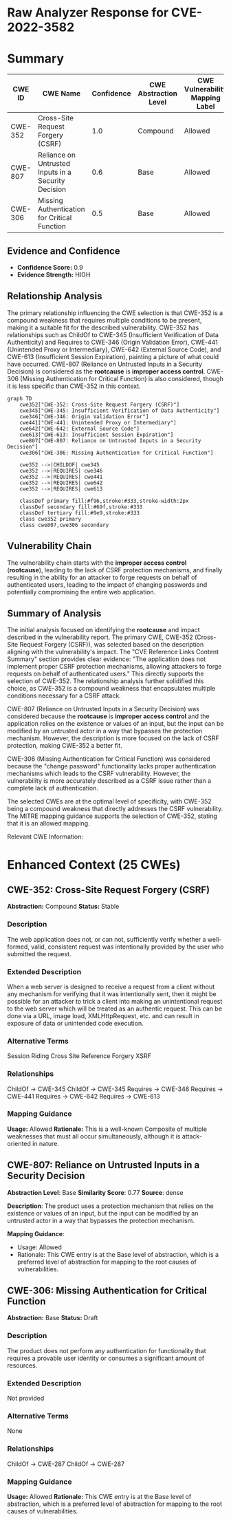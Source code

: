 # Raw Analyzer Response for CVE-2022-3582

# Summary
| CWE ID | CWE Name | Confidence | CWE Abstraction Level | CWE Vulnerability Mapping Label | CWE-Vulnerability Mapping Notes |
|---|---|---|---|---|---|
| CWE-352 | Cross-Site Request Forgery (CSRF) | 1.0 | Compound | Allowed | Primary CWE |
| CWE-807 | Reliance on Untrusted Inputs in a Security Decision | 0.6 | Base | Allowed | Secondary Candidate |
| CWE-306 | Missing Authentication for Critical Function | 0.5 | Base | Allowed | Secondary Candidate |

## Evidence and Confidence

*   **Confidence Score:** 0.9
*   **Evidence Strength:** HIGH

## Relationship Analysis
The primary relationship influencing the CWE selection is that CWE-352 is a compound weakness that requires multiple conditions to be present, making it a suitable fit for the described vulnerability. CWE-352 has relationships such as ChildOf to CWE-345 (Insufficient Verification of Data Authenticity) and Requires to CWE-346 (Origin Validation Error), CWE-441 (Unintended Proxy or Intermediary), CWE-642 (External Source Code), and CWE-613 (Insufficient Session Expiration), painting a picture of what could have occurred. CWE-807 (Reliance on Untrusted Inputs in a Security Decision) is considered as the **rootcause** is **improper access control**. CWE-306 (Missing Authentication for Critical Function) is also considered, though it is less specific than CWE-352 in this context.

```mermaid
graph TD
    cwe352["CWE-352: Cross-Site Request Forgery (CSRF)"]
    cwe345["CWE-345: Insufficient Verification of Data Authenticity"]
    cwe346["CWE-346: Origin Validation Error"]
    cwe441["CWE-441: Unintended Proxy or Intermediary"]
    cwe642["CWE-642: External Source Code"]
    cwe613["CWE-613: Insufficient Session Expiration"]
    cwe807["CWE-807: Reliance on Untrusted Inputs in a Security Decision"]
    cwe306["CWE-306: Missing Authentication for Critical Function"]
    
    cwe352 -->|CHILDOF| cwe345
    cwe352 -->|REQUIRES| cwe346
    cwe352 -->|REQUIRES| cwe441
    cwe352 -->|REQUIRES| cwe642
    cwe352 -->|REQUIRES| cwe613
    
    classDef primary fill:#f96,stroke:#333,stroke-width:2px
    classDef secondary fill:#69f,stroke:#333
    classDef tertiary fill:#9e9,stroke:#333
    class cwe352 primary
    class cwe807,cwe306 secondary
```

## Vulnerability Chain
The vulnerability chain starts with the **improper access control** (**rootcause**), leading to the lack of CSRF protection mechanisms, and finally resulting in the ability for an attacker to forge requests on behalf of authenticated users, leading to the impact of changing passwords and potentially compromising the entire web application.

## Summary of Analysis
The initial analysis focused on identifying the **rootcause** and impact described in the vulnerability report. The primary CWE, CWE-352 (Cross-Site Request Forgery (CSRF)), was selected based on the description aligning with the vulnerability's impact. The "CVE Reference Links Content Summary" section provides clear evidence: "The application does not implement proper CSRF protection mechanisms, allowing attackers to forge requests on behalf of authenticated users." This directly supports the selection of CWE-352. The relationship analysis further solidified this choice, as CWE-352 is a compound weakness that encapsulates multiple conditions necessary for a CSRF attack.

CWE-807 (Reliance on Untrusted Inputs in a Security Decision) was considered because the **rootcause** is **improper access control** and the application relies on the existence or values of an input, but the input can be modified by an untrusted actor in a way that bypasses the protection mechanism. However, the description is more focused on the lack of CSRF protection, making CWE-352 a better fit.

CWE-306 (Missing Authentication for Critical Function) was considered because the "change password" functionality lacks proper authentication mechanisms which leads to the CSRF vulnerability. However, the vulnerability is more accurately described as a CSRF issue rather than a complete lack of authentication.

The selected CWEs are at the optimal level of specificity, with CWE-352 being a compound weakness that directly addresses the CSRF vulnerability. The MITRE mapping guidance supports the selection of CWE-352, stating that it is an allowed mapping.

Relevant CWE Information:

# Enhanced Context (25 CWEs)

## CWE-352: Cross-Site Request Forgery (CSRF)
**Abstraction:** Compound
**Status:** Stable

### Description
The web application does not, or can not, sufficiently verify whether a well-formed, valid, consistent request was intentionally provided by the user who submitted the request.

### Extended Description
When a web server is designed to receive a request from a client without any mechanism for verifying that it was intentionally sent, then it might be possible for an attacker to trick a client into making an unintentional request to the web server which will be treated as an authentic request. This can be done via a URL, image load, XMLHttpRequest, etc. and can result in exposure of data or unintended code execution.

### Alternative Terms
Session Riding
Cross Site Reference Forgery
XSRF

### Relationships
ChildOf -> CWE-345
ChildOf -> CWE-345
Requires -> CWE-346
Requires -> CWE-441
Requires -> CWE-642
Requires -> CWE-613

### Mapping Guidance
**Usage:** Allowed
**Rationale:** This is a well-known Composite of multiple weaknesses that must all occur simultaneously, although it is attack-oriented in nature.

## CWE-807: Reliance on Untrusted Inputs in a Security Decision
**Abstraction Level**: Base
**Similarity Score**: 0.77
**Source**: dense

**Description**:
The product uses a protection mechanism that relies on the existence or values of an input, but the input can be modified by an untrusted actor in a way that bypasses the protection mechanism.

**Mapping Guidance**:
- Usage: Allowed
- Rationale: This CWE entry is at the Base level of abstraction, which is a preferred level of abstraction for mapping to the root causes of vulnerabilities.

## CWE-306: Missing Authentication for Critical Function
**Abstraction:** Base
**Status:** Draft

### Description
The product does not perform any authentication for functionality that requires a provable user identity or consumes a significant amount of resources.

### Extended Description
Not provided

### Alternative Terms
None

### Relationships
ChildOf -> CWE-287
ChildOf -> CWE-287

### Mapping Guidance
**Usage:** Allowed
**Rationale:** This CWE entry is at the Base level of abstraction, which is a preferred level of abstraction for mapping to the root causes of vulnerabilities.